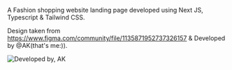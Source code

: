 A Fashion shopping website landing page developed using Next JS, Typescript & Tailwind CSS. 

Design taken from https://www.figma.com/community/file/1135871952737326157 & Developed by @AK(that's me:)).

![Developed by, AK](https://user-images.githubusercontent.com/63698375/220275746-056d3583-8480-4c06-be9d-8620c2b71e11.png)
